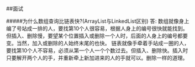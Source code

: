##面试

#####为什么数组查询比链表快?(ArrayList与LinkedList区别)
答:   数组就像身上编了号站成一排的人，要找第10个人很容易，根据人身上的编号很快就能找到。但插入、删除慢，要望某个位置插入或删除一个人时，后面的人身上的编号都要变。当然，加入或删除的人始终末尾的也快。
     链表就像手牵着手站成一圈的人，要找第10个人不容易，必须从第一个人一个个数过去。但插入、删除快。插入时只要解开两个人的手，并重新牵上新加进来的人的手就可以。删除一样的道理。
     
 